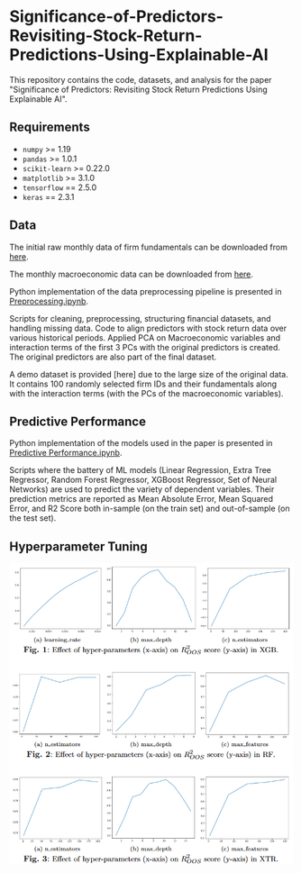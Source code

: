 # Significance-of-Predictors-Revisiting-Stock-Return-Predictions-Using-Explainable-AI
This repository contains the code, datasets, and analysis for the paper "Significance of Predictors: Revisiting Stock Return Predictions Using Explainable AI". 

## Requirements
- `numpy` >= 1.19
- `pandas` >= 1.0.1
- `scikit-learn` >= 0.22.0
- `matplotlib` >= 3.1.0
- `tensorflow` == 2.5.0
- `keras` == 2.3.1

## Data
The initial raw monthly data of firm fundamentals can be downloaded from [here](https://sites.google.com/site/chenandrewy/). 

The monthly macroeconomic data can be downloaded from [here](https://sites.google.com/view/agoyal145).

Python implementation of the data preprocessing pipeline is presented in [Preprocessing.ipynb](#).

Scripts for cleaning, preprocessing, structuring financial datasets, and handling missing data. Code to align predictors with stock return data over various historical periods. Applied PCA on Macroeconomic variables and interaction terms of the first 3 PCs with the original predictors is created. The original predictors are also part of the final dataset.

A demo dataset is provided [here] due to the large size of the original data. It contains 100 randomly selected firm IDs and their fundamentals along with the interaction terms (with the PCs of the macroeconomic variables).

## Predictive Performance
Python implementation of the models used in the paper is presented in [Predictive Performance.ipynb](#).

Scripts where the battery of ML models (Linear Regression, Extra Tree Regressor, Random Forest Regressor, XGBoost Regressor, Set of Neural Networks) are used to predict the variety of dependent variables. Their prediction metrics are reported as Mean Absolute Error, Mean Squared Error, and R2 Score both in-sample (on the train set) and out-of-sample (on the test set).

## Hyperparameter Tuning
![Here](./figures/fig1.png "Hyperparameter Tuning")
